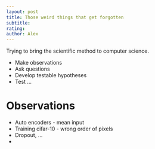 ```yaml
---
layout: post
title: Those weird things that get forgotten
subtitle: 
rating: 
author: Alex
---
```


Trying to bring the scientific method to computer science.

* Make observations
* Ask questions
* Develop testable hypotheses
* Test
…

# Observations

* Auto encoders - mean input
* Training cifar-10 - wrong order of pixels
* Dropout, …
* 


